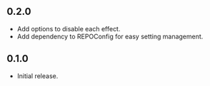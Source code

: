## 0.2.0
- Add options to disable each effect.
- Add dependency to REPOConfig for easy setting management.

## 0.1.0
- Initial release.